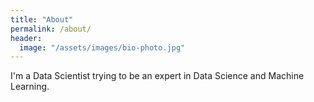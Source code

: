 ```yaml
---
title: "About"
permalink: /about/
header:
  image: "/assets/images/bio-photo.jpg"
---
```


I'm a Data Scientist trying to be an expert in Data Science and Machine Learning. 
